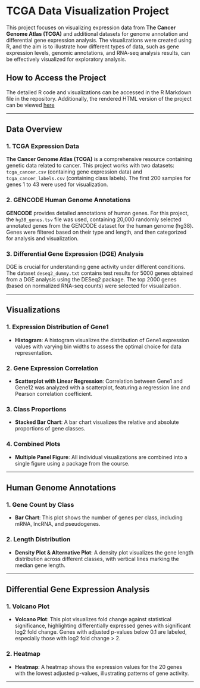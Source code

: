 
# TCGA Data Visualization Project

This project focuses on visualizing expression data from **The Cancer Genome Atlas (TCGA)** and additional datasets for genome annotation and differential gene expression analysis. The visualizations were created using R, and the aim is to illustrate how different types of data, such as gene expression levels, genomic annotations, and RNA-seq analysis results, can be effectively visualized for exploratory analysis.

## How to Access the Project

The detailed R code and visualizations can be accessed in the R Markdown file in the repository. Additionally, the rendered HTML version of the project can be viewed [here](https://lolarh.github.io/Data_Visualization_RMD/DA_dataViz.html)

---

## Data Overview

### 1. TCGA Expression Data

**The Cancer Genome Atlas (TCGA)** is a comprehensive resource containing genetic data related to cancer. This project works with two datasets: `tcga_cancer.csv` (containing gene expression data) and `tcga_cancer_labels.csv` (containing class labels). The first 200 samples for genes 1 to 43 were used for visualization.

### 2. GENCODE Human Genome Annotations

**GENCODE** provides detailed annotations of human genes. For this project, the `hg38_genes.tsv` file was used, containing 20,000 randomly selected annotated genes from the GENCODE dataset for the human genome (hg38). Genes were filtered based on their type and length, and then categorized for analysis and visualization.

### 3. Differential Gene Expression (DGE) Analysis

DGE is crucial for understanding gene activity under different conditions. The dataset `deseq2_dummy.txt` contains test results for 5000 genes obtained from a DGE analysis using the DESeq2 package. The top 2000 genes (based on normalized RNA-seq counts) were selected for visualization.

---

## Visualizations

### 1. Expression Distribution of Gene1

- **Histogram**: A histogram visualizes the distribution of Gene1 expression values with varying bin widths to assess the optimal choice for data representation.

### 2. Gene Expression Correlation

- **Scatterplot with Linear Regression**: Correlation between Gene1 and Gene12 was analyzed with a scatterplot, featuring a regression line and Pearson correlation coefficient. 

### 3. Class Proportions

- **Stacked Bar Chart**: A bar chart visualizes the relative and absolute proportions of gene classes.

### 4. Combined Plots

- **Multiple Panel Figure**: All individual visualizations are combined into a single figure using a package from the course.

---

## Human Genome Annotations

### 1. Gene Count by Class

- **Bar Chart**: This plot shows the number of genes per class, including mRNA, lncRNA, and pseudogenes.

### 2. Length Distribution

- **Density Plot & Alternative Plot**: A density plot visualizes the gene length distribution across different classes, with vertical lines marking the median gene length.

---

## Differential Gene Expression Analysis

### 1. Volcano Plot

- **Volcano Plot**: This plot visualizes fold change against statistical significance, highlighting differentially expressed genes with significant log2 fold change. Genes with adjusted p-values below 0.1 are labeled, especially those with log2 fold change > 2.

### 2. Heatmap

- **Heatmap**: A heatmap shows the expression values for the 20 genes with the lowest adjusted p-values, illustrating patterns of gene activity.

---



